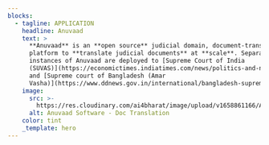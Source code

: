 ```yaml
---
blocks:
  - tagline: APPLICATION
    headline: Anuvaad
    text: >
      **Anuvaad** is an **open source** judicial domain, document-translation
      platform to **translate judicial documents** at **scale**. Separate
      instances of Anuvaad are deployed to [Supreme Court of India
      (SUVAS)](https://economictimes.indiatimes.com/news/politics-and-nation/supreme-court-develops-software-to-make-all-its-17-benches-paperless/articleshow/75989143.cms?from=mdr)
      and [Supreme court of Bangladesh (Amar
      Vasha)](https://www.ddnews.gov.in/international/bangladesh-supreme-court-launches-ai-based-translation-software-%E2%80%98amar-vasha%E2%80%99).
    image:
      src: >-
        https://res.cloudinary.com/ai4bharat/image/upload/v1658861166/Anuvaad_Screenshot_zmrbtd.png
      alt: Anuvaad Software - Doc Translation
    color: tint
    _template: hero
---
```


